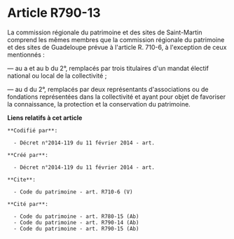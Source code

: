 # Article R790-13

La commission régionale du patrimoine et des sites de Saint-Martin comprend les mêmes membres que la commission régionale du
patrimoine et des sites de Guadeloupe prévue à l'article R. 710-6, à l'exception de ceux mentionnés : 

― au a et au b du 2°, remplacés par trois titulaires d'un mandat électif national ou local de la collectivité ; 

― au d du 2°, remplacés par deux représentants d'associations ou de fondations représentées dans la collectivité et ayant
pour objet de favoriser la connaissance, la protection et la conservation du patrimoine.

**Liens relatifs à cet article**

	**Codifié par**:

	  - Décret n°2014-119 du 11 février 2014 - art.

	**Créé par**:

	  - Décret n°2014-119 du 11 février 2014 - art.

	**Cite**:

	  - Code du patrimoine - art. R710-6 (V)

	**Cité par**:

	  - Code du patrimoine - art. R780-15 (Ab)
	  - Code du patrimoine - art. R790-14 (Ab)
	  - Code du patrimoine - art. R790-15 (Ab)
